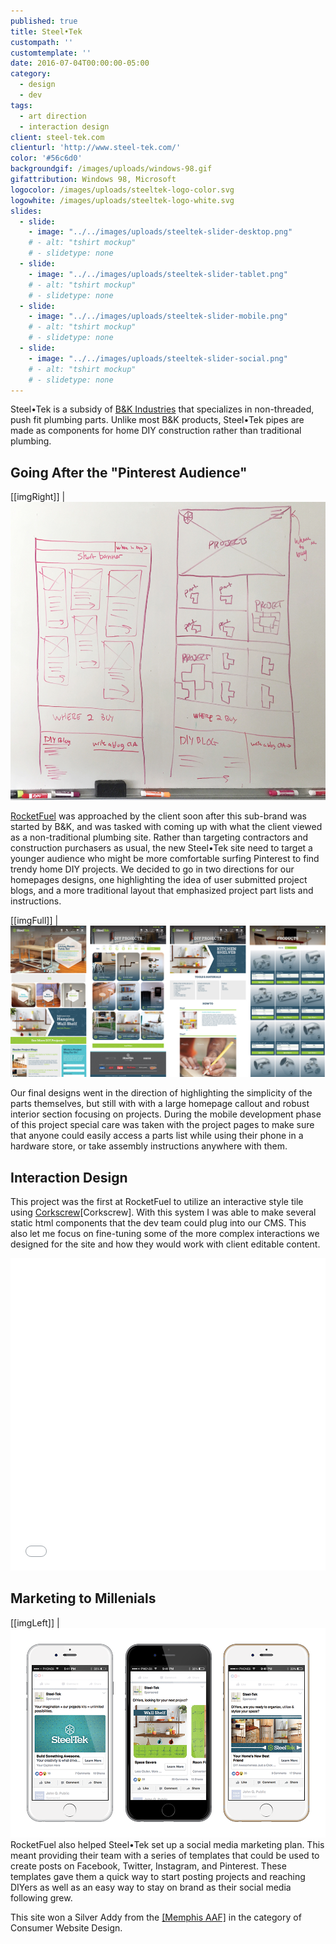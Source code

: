 ```yaml
---
published: true
title: Steel•Tek
custompath: ''
customtemplate: ''
date: 2016-07-04T00:00:00-05:00
category:
  - design
  - dev
tags:
  - art direction
  - interaction design
client: steel-tek.com
clienturl: 'http://www.steel-tek.com/'
color: '#56c6d0'
backgroundgif: /images/uploads/windows-98.gif
gifattribution: Windows 98, Microsoft
logocolor: /images/uploads/steeltek-logo-color.svg
logowhite: /images/uploads/steeltek-logo-white.svg
slides:
  - slide:
    - image: "../../images/uploads/steeltek-slider-desktop.png"
    # - alt: "tshirt mockup"
    # - slidetype: none
  - slide:
    - image: "../../images/uploads/steeltek-slider-tablet.png"
    # - alt: "tshirt mockup"
    # - slidetype: none
  - slide:
    - image: "../../images/uploads/steeltek-slider-mobile.png"
    # - alt: "tshirt mockup"
    # - slidetype: none
  - slide:
    - image: "../../images/uploads/steeltek-slider-social.png"
    # - alt: "tshirt mockup"
    # - slidetype: none
---
```


Steel•Tek is a subsidy of <a href="http://www.bkproducts.com/" >B&K Industries</a> that specializes in non-threaded, push fit plumbing parts. Unlike most B&K products, Steel•Tek pipes are made as components for home DIY construction rather than traditional plumbing.

## Going After the "Pinterest Audience"

[[imgRight]]
| ![Wireframes](../../images/uploads/steel-tek-wireframes-homepage.jpg)

<a href="http://www.gorocketfuel.com/work/steeltek/" >RocketFuel</a> was approached by the client soon after this sub-brand was started by B&K, and was tasked with coming up with what the client viewed as a non-traditional plumbing site. Rather than targeting contractors and construction purchasers as usual, the new Steel•Tek site need to target a younger audience who might be more comfortable surfing Pinterest to find trendy home DIY projects. We decided to go in two directions for our homepages designs, one highlighting the idea of user submitted project blogs, and a more traditional layout that emphasized project part lists and instructions.

[[imgFull]]
| ![Desktop Comps](../../images/uploads/steel-tek-desktop-comps.png)

Our final designs went in the direction of highlighting the simplicity of the parts themselves, but still with with a large homepage callout and robust interior section focusing on projects. During the mobile development phase of this project special care was taken with the project pages to make sure that anyone could easily access a parts list while using their phone in a hardware store, or take assembly instructions anywhere with them.

## Interaction Design

This project was the first at RocketFuel to utilize an interactive style tile using <a href="http://acme.ftsdev.com/styleguide/templates" >Corkscrew</a>[Corkscrew]. With this system I was able to make several static html components that the dev team could plug into our CMS. This also let me focus on fine-tuning some of the more complex interactions we designed for the site and how they would work with client editable content.

<iframe height='500' scrolling='no' title='Steel•Tek Hover Hex' src='//codepen.io/ryanfiller89/embed/qrpXBO/?height=463&theme-id=0&default-tab=result&embed-version=2' frameborder='no' allowtransparency='true' allowfullscreen='true' style='width: 100%;'>See the Pen <a href='https://codepen.io/ryanfiller89/pen/qrpXBO/'>Steel•Tek Hover Hex</a> by Ryan Filler (<a href='https://codepen.io/ryanfiller89'>@ryanfiller89</a>) on <a href='https://codepen.io'>CodePen</a>.
</iframe>

## Marketing to Millenials

[[imgLeft]]
| ![Social Media on Phones](../../images/uploads/steel-tek-facebook-phones.png)
RocketFuel also helped Steel•Tek set up a social media marketing plan. This meant providing their team with a series of templates that could be used to create posts on Facebook, Twitter, Instagram, and Pinterest. These templates gave them a quick way to start posting projects and reaching DIYers as well as an easy way to stay on brand as their social media following grew.

This site won a Silver Addy from the <a href="http://youcoulduseawin.com/" >[Memphis AAF]</a> in the category of Consumer Website Design.
